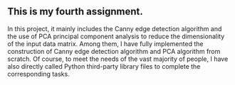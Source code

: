 ## This is my fourth assignment.
  In this project, it mainly includes the Canny edge detection algorithm and the use of PCA principal component analysis to reduce the dimensionality of the input data matrix. Among them, I have fully implemented the construction of Canny edge detection algorithm and PCA algorithm from scratch. Of course, to meet the needs of the vast majority of people, I have also directly called Python third-party library files to complete the corresponding tasks.
